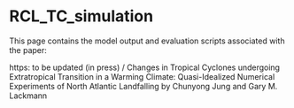 # RCL_TC_simulation

This page contains the model output and evaluation scripts associated with the paper:

https: to be updated (in press) /
Changes in Tropical Cyclones undergoing Extratropical Transition in a Warming Climate: Quasi-Idealized Numerical Experiments of North Atlantic Landfalling 
by Chunyong Jung and Gary M. Lackmann
